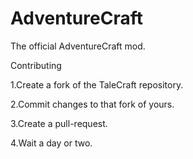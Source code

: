 # AdventureCraft
The official AdventureCraft mod.

Contributing

1.Create a fork of the TaleCraft repository.

2.Commit changes to that fork of yours.

3.Create a pull-request.

4.Wait a day or two.
